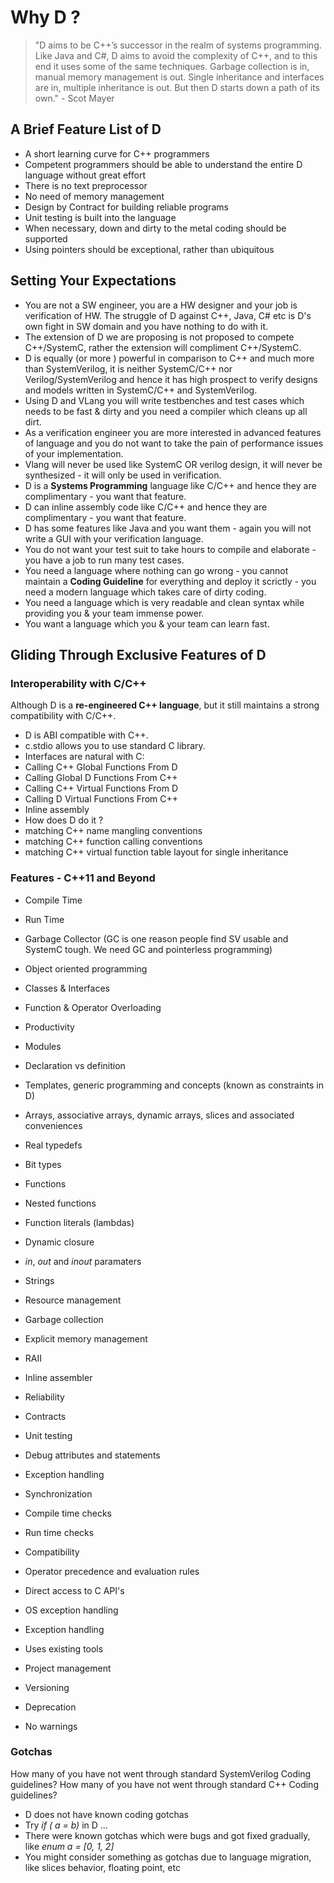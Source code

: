 # Why D ? #
>"D aims to be C++’s successor in the realm of systems programming. Like Java and C#, D aims to avoid the complexity of C++, and to this end it uses some of the same techniques. Garbage collection is in, manual memory management is out. Single inheritance and interfaces are in, multiple inheritance is out. But then D starts down a path of its own." - Scot Mayer

## A Brief Feature List of D
* A short learning curve for C++ programmers
* Competent programmers should be able to understand the entire D language without great effort
* There is no text preprocessor
* No need of memory management
* Design by Contract for building reliable programs
* Unit testing is built into the language
* When necessary, down and dirty to the metal coding should be supported
* Using pointers should be exceptional, rather than ubiquitous

## Setting Your Expectations
* You are not a SW engineer, you are a HW designer and your job is verification of HW. The struggle of D against C++, Java, C# etc is D's own fight in SW domain and you have nothing to do with it. 
* The extension of D we are proposing is not proposed to compete C++/SystemC, rather the extension will compliment C++/SystemC. 
* D is equally (or more ) powerful in comparison to C++ and much more than SystemVerilog, it is neither SystemC/C++ nor Verilog/SystemVerilog and hence it has high prospect to verify designs and models written in SystemC/C++ and SystemVerilog.  
* Using D and VLang you will write testbenches and test cases which needs to be fast & dirty and you need a compiler which cleans up all dirt.
* As a verification engineer you are more interested in advanced features of language and you do not want to take the pain of performance issues of your implementation.
* Vlang will never be used like SystemC OR verilog design, it will never be synthesized - it will only be used in verification.
* D is a **Systems Programming** language like C/C++ and hence they are complimentary - you want that feature.
* D can inline assembly code like C/C++ and hence they are complimentary - you want that feature.
* D has some features like Java and you want them - again you will not write a GUI with your verification language.
* You do not want your test suit to take hours to compile and elaborate - you have a job to run many test cases.
* You need a language where nothing can go wrong - you cannot maintain a **Coding Guideline** for everything and deploy it scrictly - you need a modern language which takes care of dirty coding.
* You need a language which is very readable and clean syntax while providing you & your team immense power.
* You want a language which you & your team can learn fast.

## Gliding Through Exclusive Features of D
### Interoperability with C/C++

Although D is a **re-engineered C++ language**, but it still maintains a strong compatibility with C/C++.

* D is ABI compatible with C++.
* c.stdio allows you to use standard C library.
* Interfaces are natural with C:
 * Calling C++ Global Functions From D
 * Calling Global D Functions From C++
 * Calling C++ Virtual Functions From D
 * Calling D Virtual Functions From C++
* Inline assembly
* How does D do it ?
 * matching C++ name mangling conventions
 * matching C++ function calling conventions
 * matching C++ virtual function table layout for single inheritance

### Features - C++11 and Beyond

* Compile Time
* Run Time
* Garbage Collector (GC is one reason people find SV usable and SystemC tough. We need GC and pointerless programming)

* Object oriented programming
 * Classes & Interfaces
 * Function & Operator Overloading

* Productivity
 * Modules
 * Declaration vs definition
 * Templates, generic programming and concepts (known as constraints in D)
 * Arrays, associative arrays, dynamic arrays, slices and associated conveniences
 * Real typedefs   
 * Bit types

* Functions
 * Nested functions
 * Function literals (lambdas)
 * Dynamic closure
 * *in*, *out* and *inout* paramaters
 * Strings   

* Resource management
 * Garbage collection
 * Explicit memory management
 * RAII
 * Inline assembler

* Reliability
 * Contracts
 * Unit testing
 * Debug attributes and statements
 * Exception handling
 * Synchronization
 * Compile time checks
 * Run time checks

* Compatibility
 * Operator precedence and evaluation rules
 * Direct access to C API's
 * OS exception handling
 * Exception handling
 * Uses existing tools

* Project management
 * Versioning
 * Deprecation
 * No warnings




### Gotchas 

How many of you have not went through standard SystemVerilog Coding guidelines?
How many of you have not went through standard C++ Coding guidelines?

* D does not have known coding gotchas
* Try *if ( a = b)* in D ... 
* There were known gotchas which were bugs and got fixed gradually, like *enum a = [0, 1, 2]*
* You might consider something as gotchas due to language migration, like slices behavior, floating point, etc

